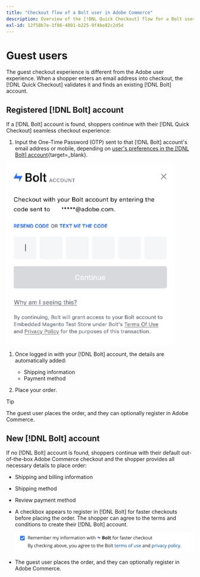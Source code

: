 ```yaml
---
title: "Checkout flow of a Bolt user in Adobe Commerce"
description: Overview of the [!DNL Quick Checkout] flow for a Bolt user in Adobe Commerce.
exl-id: 12f58b7e-1f86-4891-b225-9f4be82c2d5d
---
```

# Guest users

The guest checkout experience is different from the Adobe user experience. When a shopper enters an email address into checkout, the [!DNL Quick Checkout] validates it and finds an existing [!DNL Bolt] account.

## Registered [!DNL Bolt] account

If a [!DNL Bolt] account is found, shoppers continue with their [!DNL Quick Checkout] seamless checkout experience: 

1. Input the One-Time Password (OTP) sent to that [!DNL Bolt] account's email address or mobile, depending on [user's preferences in the [!DNL Bolt] account](https://help.bolt.com/shoppers/account/account-settings/#how-to-set-preferred-login-method){target=_blank}.

  ![OTP Pop-up](assets/pop-up.png)

1. Once logged in with your [!DNL Bolt] account, the details are automatically added:

   - Shipping information
   - Payment method

1. Place your order.

>[!TIP]
>
> The guest user places the order, and they can optionally register in Adobe Commerce.

## New [!DNL Bolt] account

If no [!DNL Bolt] account is found, shoppers continue with their default out-of-the-box Adobe Commerce checkout and the shopper provides all necessary details to place order:

- Shipping and billing information
- Shipping method
- Review payment method
- A checkbox appears to register in [!DNL Bolt] for faster checkouts before placing the order. The shopper can agree to the terms and conditions to create their [!DNL Bolt] account.

   ![Remember [!DNL Bolt]](assets/checkbox-remember-bolt.png)

- The guest user places the order, and they can optionally register in Adobe Commerce.
